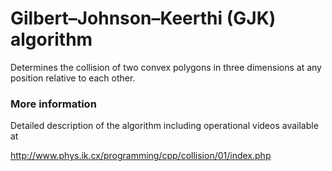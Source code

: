 # Gilbert–Johnson–Keerthi (GJK) algorithm

Determines the collision of two convex polygons in three dimensions at any position relative to each other.

### More information
Detailed description of the algorithm including operational videos available at

http://www.phys.ik.cx/programming/cpp/collision/01/index.php
